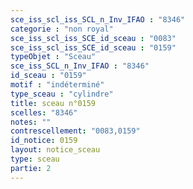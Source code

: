 ```yaml
---
sce_iss_scl_iss_SCL_n_Inv_IFAO : "8346"
categorie : "non royal"
sce_iss_scl_iss_SCE_id_sceau : "0083"
sce_iss_scl_iss_SCE_id_sceau : "0159"
typeObjet : "Sceau"
sce_iss_SCL_n_Inv_IFAO : "8346"
id_sceau : "0159"
motif : "indéterminé"
type_sceau : "cylindre"
title: sceau n°0159
scelles: "8346"
notes: ""
contrescellement: "0083,0159"
id_notice: 0159
layout: notice_sceau
type: sceau
partie: 2
---
```

